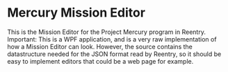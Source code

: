 # Mercury Mission Editor
This is the Mission Editor for the Project Mercury program in Reentry.
Important: This is a WPF application, and is a very raw implementation of how a Mission Editor can look. However, the source contains the datastructure needed for the JSON format read by Reentry, so it should be easy to implement editors that could be a web page for example.

